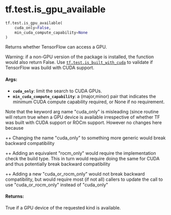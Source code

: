 <div itemscope itemtype="http://developers.google.com/ReferenceObject">
<meta itemprop="name" content="tf.test.is_gpu_available" />
<meta itemprop="path" content="Stable" />
</div>

# tf.test.is_gpu_available

``` python
tf.test.is_gpu_available(
    cuda_only=False,
    min_cuda_compute_capability=None
)
```

Returns whether TensorFlow can access a GPU.

Warning: if a non-GPU version of the package is installed, the function would
also return False. Use <a href="../../tf/test/is_built_with_cuda.md"><code>tf.test.is_built_with_cuda</code></a> to validate if TensorFlow
was build with CUDA support.

#### Args:

* <b>`cuda_only`</b>: limit the search to CUDA GPUs.
* <b>`min_cuda_compute_capability`</b>: a (major,minor) pair that indicates the minimum
    CUDA compute capability required, or None if no requirement.

Note that the keyword arg name "cuda_only" is misleading (since routine will
return true when a GPU device is available irrespective of whether TF was
built with CUDA support or ROCm support. However no changes here because

++ Changing the name "cuda_only" to something more generic would break
   backward compatibility

++ Adding an equivalent "rocm_only" would require the implementation check
   the build type. This in turn would require doing the same for CUDA and thus
   potentially break backward compatibility

++ Adding a new "cuda_or_rocm_only" would not break backward compatibility,
   but would require most (if not all) callers to update the call to use
   "cuda_or_rocm_only" instead of "cuda_only"


#### Returns:

True if a GPU device of the requested kind is available.